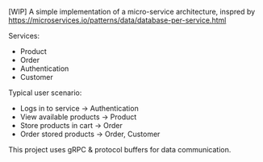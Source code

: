 [WIP] A simple implementation of a micro-service architecture, inspred by <https://microservices.io/patterns/data/database-per-service.html>

Services:
- Product
- Order
- Authentication
- Customer

Typical user scenario:
- Logs in to service -> Authentication
- View available products -> Product
- Store products in cart -> Order
- Order stored products -> Order, Customer

This project uses gRPC & protocol buffers for data communication.
